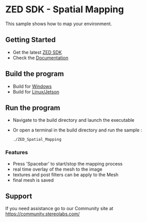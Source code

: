 # ZED SDK - Spatial Mapping

This sample shows how to map your environment.

## Getting Started
 - Get the latest [ZED SDK](https://www.stereolabs.com/developers/release/)
 - Check the [Documentation](https://www.stereolabs.com/docs/)

## Build the program
 - Build for [Windows](https://www.stereolabs.com/docs/app-development/cpp/windows/)
 - Build for [Linux/Jetson](https://www.stereolabs.com/docs/app-development/cpp/linux/)
 
## Run the program
- Navigate to the build directory and launch the executable
- Or open a terminal in the build directory and run the sample :

      ./ZED_Spatial_Mapping

### Features
 - Press 'Spacebar' to start/stop the mapping process
 - real time overlay of the mesh to the image
 - textures and post filters can be apply to the Mesh
 - final mesh is saved
 
## Support
If you need assistance go to our Community site at https://community.stereolabs.com/